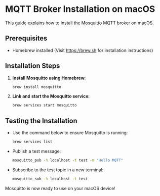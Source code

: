 # MQTT Broker Installation on macOS

This guide explains how to install the Mosquitto MQTT broker on macOS.

## Prerequisites
- Homebrew installed (Visit https://brew.sh for installation instructions)

## Installation Steps
1. **Install Mosquitto using Homebrew**:
   ```bash
   brew install mosquitto
   ```
2. **Link and start the Mosquitto service**:
   ```bash
   brew services start mosquitto
   ```

## Testing the Installation
- Use the command below to ensure Mosquitto is running:
  ```bash
  brew services list
  ```
- Publish a test message:
  ```bash
  mosquitto_pub -h localhost -t test -m "Hello MQTT"
  ```
- Subscribe to the test topic in a new terminal:
  ```bash
  mosquitto_sub -h localhost -t test
  ```

Mosquitto is now ready to use on your macOS device!
